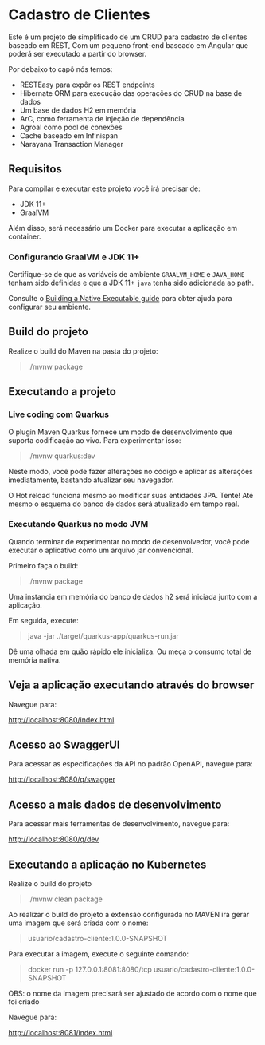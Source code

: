 # Cadastro de Clientes

Este é um projeto de simplificado de um CRUD para cadastro de clientes baseado em REST,
Com um pequeno front-end baseado em Angular que poderá ser executado a partir do browser.

Por debaixo to capô nós temos:
 - RESTEasy para expôr os REST endpoints
 - Hibernate ORM para execução das operações do CRUD na base de dados
 - Um base de dados H2 em memória
 - ArC, como ferramenta de injeção de dependência
 - Agroal como pool de conexões
 - Cache baseado em Infinispan
 - Narayana Transaction Manager

## Requisitos

Para compilar e executar este projeto você irá precisar de:

- JDK 11+
- GraalVM

Além disso, será necessário um Docker para executar a aplicação em container.

### Configurando GraalVM e JDK 11+

Certifique-se de que as variáveis de ambiente `GRAALVM_HOME` e `JAVA_HOME` tenham sido definidas
e que a JDK 11+ `java` tenha sido adicionada ao path.

Consulte o [Building a Native Executable guide](https://quarkus.io/guides/building-native-image)
para obter ajuda para configurar seu ambiente.

## Build do projeto

Realize o build do Maven na pasta do projeto:

> ./mvnw package

## Executando a projeto

### Live coding com Quarkus

O plugin Maven Quarkus fornece um modo de desenvolvimento que suporta
codificação ao vivo. Para experimentar isso:

> ./mvnw quarkus:dev

Neste modo, você pode fazer alterações no código e aplicar as alterações imediatamente, bastando atualizar seu navegador.

O Hot reload funciona mesmo ao modificar suas entidades JPA.
Tente! Até mesmo o esquema do banco de dados será atualizado em tempo real.

### Executando Quarkus no modo JVM

Quando terminar de experimentar no modo de desenvolvedor, você pode executar o aplicativo como um
arquivo jar convencional.

Primeiro faça o build:

> ./mvnw package

Uma instancia em memória do banco de dados h2 será iniciada junto com a aplicação.

Em seguida, execute:

> java -jar ./target/quarkus-app/quarkus-run.jar

Dê uma olhada em quão rápido ele inicializa.
Ou meça o consumo total de memória nativa.

## Veja a aplicação executando através do browser

Navegue para:

<http://localhost:8080/index.html>

## Acesso ao SwaggerUI

Para acessar as especificações da API no padrão OpenAPI, navegue para:

<http://localhost:8080/q/swagger>

## Acesso a mais dados de desenvolvimento

Para acessar mais ferramentas de desenvolvimento, navegue para:

<http://localhost:8080/q/dev>

## Executando a aplicação no Kubernetes

Realize o build do projeto

> ./mvnw clean package

Ao realizar o build do projeto a extensão configurada no MAVEN irá gerar uma imagem
que será criada com o nome:

> usuario/cadastro-cliente:1.0.0-SNAPSHOT

Para executar a imagem, execute o seguinte comando:

> docker run -p 127.0.0.1:8081:8080/tcp usuario/cadastro-cliente:1.0.0-SNAPSHOT

OBS: o nome da imagem precisará ser ajustado de acordo com o nome que foi criado

Navegue para:

<http://localhost:8081/index.html>